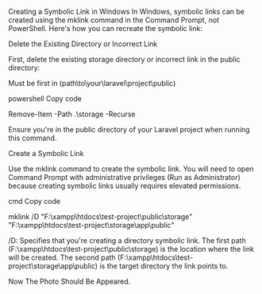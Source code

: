 Creating a Symbolic Link in Windows
In Windows, symbolic links can be created using the mklink command in the Command Prompt, not PowerShell. Here's how you can recreate the symbolic link:

Delete the Existing Directory or Incorrect Link

First, delete the existing storage directory or incorrect link in the public directory:

Must be first in (path\to\your\laravel\project\public)

powershell
Copy code

Remove-Item -Path .\storage -Recurse

Ensure you're in the public directory of your Laravel project when running this command.

Create a Symbolic Link

Use the mklink command to create the symbolic link. You will need to open Command Prompt with administrative privileges (Run as Administrator) because creating symbolic links usually requires elevated permissions.

cmd
Copy code

mklink /D "F:\xampp\htdocs\test-project\public\storage" "F:\xampp\htdocs\test-project\storage\app\public"

/D: Specifies that you're creating a directory symbolic link.
The first path (F:\xampp\htdocs\test-project\public\storage) is the location where the link will be created.
The second path (F:\xampp\htdocs\test-project\storage\app\public) is the target directory the link points to.

Now The Photo Should Be Appeared.
